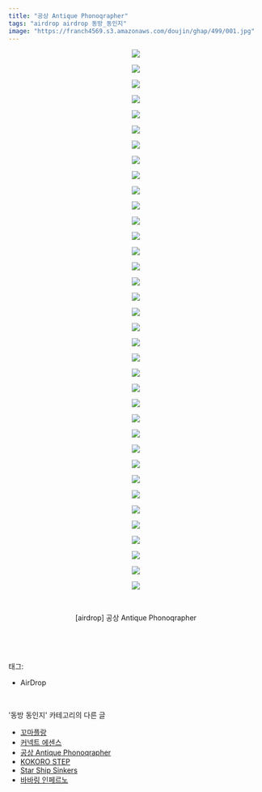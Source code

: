 ```yaml
---
title: "공상 Antique Phonoqrapher"
tags: "airdrop airdrop 동방_동인지"
image: "https://franch4569.s3.amazonaws.com/doujin/ghap/499/001.jpg"
---
```

<div class="article">
<p style="text-align: center; clear: none; float: none;"><img src="{{ site.imgserver2 }}/ghap/499/001.jpg"/></p>
<p style="text-align: center; clear: none; float: none;"><img src="{{ site.imgserver2 }}/ghap/499/002.jpg"/></p>
<p style="text-align: center; clear: none; float: none;"><img src="{{ site.imgserver2 }}/ghap/499/003.jpg"/></p>
<p style="text-align: center; clear: none; float: none;"><img src="{{ site.imgserver2 }}/ghap/499/004.jpg"/></p>
<p style="text-align: center; clear: none; float: none;"><img src="{{ site.imgserver2 }}/ghap/499/005.jpg"/></p>
<p style="text-align: center; clear: none; float: none;"><img src="{{ site.imgserver2 }}/ghap/499/006.jpg"/></p>
<p style="text-align: center; clear: none; float: none;"><img src="{{ site.imgserver2 }}/ghap/499/007.jpg"/></p>
<p style="text-align: center; clear: none; float: none;"><img src="{{ site.imgserver2 }}/ghap/499/008.jpg"/></p>
<p style="text-align: center; clear: none; float: none;"><img src="{{ site.imgserver2 }}/ghap/499/009.jpg"/></p>
<p style="text-align: center; clear: none; float: none;"><img src="{{ site.imgserver2 }}/ghap/499/010.jpg"/></p>
<p style="text-align: center; clear: none; float: none;"><img src="{{ site.imgserver2 }}/ghap/499/011.jpg"/></p>
<p style="text-align: center; clear: none; float: none;"><img src="{{ site.imgserver2 }}/ghap/499/012.jpg"/></p>
<p style="text-align: center; clear: none; float: none;"><img src="{{ site.imgserver2 }}/ghap/499/013.jpg"/></p>
<p style="text-align: center; clear: none; float: none;"><img src="{{ site.imgserver2 }}/ghap/499/014.jpg"/></p>
<p style="text-align: center; clear: none; float: none;"><img src="{{ site.imgserver2 }}/ghap/499/015.jpg"/></p>
<p style="text-align: center; clear: none; float: none;"><img src="{{ site.imgserver2 }}/ghap/499/016.jpg"/></p>
<p style="text-align: center; clear: none; float: none;"><img src="{{ site.imgserver2 }}/ghap/499/017.jpg"/></p>
<p style="text-align: center; clear: none; float: none;"><img src="{{ site.imgserver2 }}/ghap/499/018.jpg"/></p>
<p style="text-align: center; clear: none; float: none;"><img src="{{ site.imgserver2 }}/ghap/499/019.jpg"/></p>
<p style="text-align: center; clear: none; float: none;"><img src="{{ site.imgserver2 }}/ghap/499/020.jpg"/></p>
<p style="text-align: center; clear: none; float: none;"><img src="{{ site.imgserver2 }}/ghap/499/021.jpg"/></p>
<p style="text-align: center; clear: none; float: none;"><img src="{{ site.imgserver2 }}/ghap/499/022.jpg"/></p>
<p style="text-align: center; clear: none; float: none;"><img src="{{ site.imgserver2 }}/ghap/499/023.jpg"/></p>
<p style="text-align: center; clear: none; float: none;"><img src="{{ site.imgserver2 }}/ghap/499/024.jpg"/></p>
<p style="text-align: center; clear: none; float: none;"><img src="{{ site.imgserver2 }}/ghap/499/025.jpg"/></p>
<p style="text-align: center; clear: none; float: none;"><img src="{{ site.imgserver2 }}/ghap/499/026.jpg"/></p>
<p style="text-align: center; clear: none; float: none;"><img src="{{ site.imgserver2 }}/ghap/499/027.jpg"/></p>
<p style="text-align: center; clear: none; float: none;"><img src="{{ site.imgserver2 }}/ghap/499/028.jpg"/></p>
<p style="text-align: center; clear: none; float: none;"><img src="{{ site.imgserver2 }}/ghap/499/029.jpg"/></p>
<p style="text-align: center; clear: none; float: none;"><img src="{{ site.imgserver2 }}/ghap/499/030.jpg"/></p>
<p style="text-align: center; clear: none; float: none;"><img src="{{ site.imgserver2 }}/ghap/499/031.jpg"/></p>
<p style="text-align: center; clear: none; float: none;"><img src="{{ site.imgserver2 }}/ghap/499/032.jpg"/></p>
<p style="text-align: center; clear: none; float: none;"><img src="{{ site.imgserver2 }}/ghap/499/033.jpg"/></p>
<p style="text-align: center; clear: none; float: none;"><img src="{{ site.imgserver2 }}/ghap/499/034.jpg"/></p>
<p style="text-align: center; clear: none; float: none;"><img src="{{ site.imgserver2 }}/ghap/499/035.jpg"/></p>
<p style="text-align: center; clear: none; float: none;"><img src="{{ site.imgserver2 }}/ghap/499/036.jpg"/></p>
<p style="text-align: center; clear: none; float: none;"><br/></p>
<p style="text-align: center; clear: none; float: none;">[airdrop] 공상 Antique Phonoqrapher</p>
<p><br/></p>
</div><br/>
<div class="tagTrail">
<p>태그: </p>
<ul>
<li>AirDrop</li>
</ul>
</div><br/>
<div class="another">
<p>'동방 동인지' 카테고리의 다른 글</p>
<ul>
<li><a href="/ghap_501">꼬마플랑</a></li>
<li><a href="/ghap_500">커넥트 에센스</a></li>
<li><a href="/ghap_499">공상 Antique Phonoqrapher</a></li>
<li><a href="/ghap_498">KOKORO STEP</a></li>
<li><a href="/ghap_497">Star Ship Sinkers</a></li>
<li><a href="/ghap_496">바바링 인페르노</a></li>
</ul>
</div><br/>
<div class="cb_module cb_fluid">
<div class="cb_wrt cb_profile">
</div><!-- commentList close -->
</div><br/>
